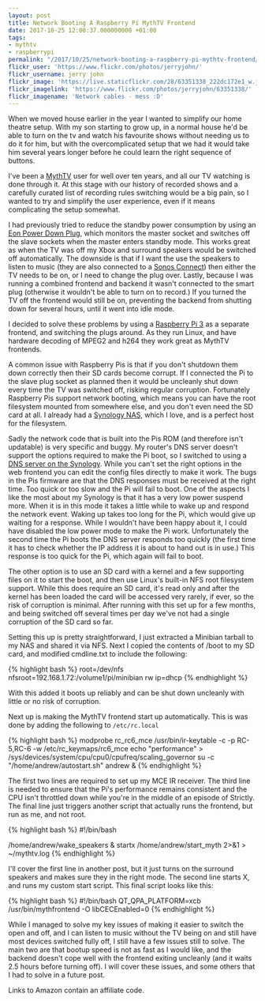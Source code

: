 ```yaml
---
layout: post
title: Network Booting A Raspberry Pi MythTV Frontend
date: 2017-10-25 12:00:37.000000000 +01:00
tags:
- mythtv
- raspberrypi
permalink: "/2017/10/25/network-booting-a-raspberry-pi-mythtv-frontend/"
flickr_user: 'https://www.flickr.com/photos/jerryjohn/'
flickr_username: jerry john
flickr_image: 'https://live.staticflickr.com/28/63351338_222dc172e1_w.jpg'
flickr_imagelink: 'https://www.flickr.com/photos/jerryjohn/63351338/'
flickr_imagename: 'Network cables - mess :D'
---
```

When we moved house earlier in the year I wanted to simplify our home theatre setup. With my son starting to
grow up, in a normal house he'd be able to turn on the tv and watch his favourite shows without needing us to
do it for him, but with the overcomplicated setup that we had it would take him several years longer before he
could learn the right sequence of buttons.

I've been a [MythTV](http://www.mythtv.org) user for well over ten years, and all our TV watching
is done through it. At this stage with our history of recorded shows and a carefully curated list of recording
rules switching would be a big pain, so I wanted to try and simplify the user experience, even if it means
complicating the setup somewhat.

I had previously tried to reduce the standby power consumption by using an <a
href="https://www.amazon.co.uk/dp/B00VKU57D4/ref=cm_sw_r_cp_api_ezg7zb995ZDKJ">Eon Power Down Plug</a>, which
monitors the master socket and switches off the slave sockets when the master enters standby mode. This works
great as when the TV was off my Xbox and surround speakers would be switched off automatically. The downside
is that if I want the use the speakers to listen to music (they are also connected to a <a
href="http://amzn.to/2lbf162">Sonos Connect</a>) then either the TV needs to be on, or I need to change the
plug over. Lastly, because I was running a combined frontend and backend it wasn't connected to the smart plug
(otherwise it wouldn't be able to turn on to record.) If you turned the TV off the frontend would still be on,
preventing the backend from shutting down for several hours, until it went into idle mode.

I decided to solve these problems by using a [Raspberry Pi 3](http://amzn.to/2ld3GT8) as a separate
frontend, and switching the plugs around. As they run Linux, and have hardware decoding of MPEG2 and h264 they
work great as MythTV frontends.

A common issue with Raspberry Pis is that if you don't shutdown them down correctly then their SD cards become
corrupt. If I connected the Pi to the slave plug socket as planned then it would be uncleanly shut down every
time the TV was switched off, risking regular corruption. Fortunately Raspberry Pis support network booting,
which means you can have the root filesystem mounted from somewhere else, and you don't even need the SD card
at all. I already had a [Synology NAS](http://www.synology.com), which I love, and is a perfect
host for the filesystem.

Sadly the network code that is built into the Pis ROM (and therefore isn't updatable) is very specific and
buggy. My router's DNS server doesn't support the options required to make the Pi boot, so I switched to using
a [DNS server on the Synology](https://forum.synology.com/enu/viewtopic.php?t=129075). While you
can't set the right options in the web frontend you can edit the config files directly to make it work. The
bugs in the Pis firmware are that the DNS responses must be received at the right time. Too quick or too slow
and the Pi will fail to boot. One of the aspects I like the most about my Synology is that it has a very low
power suspend more. When it is in this mode it takes a little while to wake up and respond the network event.
Waking up takes too long for the Pi, which would give up waiting for a response. While I wouldn't have been
happy about it, I could have disabled the low power mode to make the Pi work. Unfortunately the second time
the Pi boots the DNS server responds too quickly (the first time it has to check whether the IP address it is
about to hand out is in use.) This response is too quick for the Pi, which again will fail to boot.

The other option is to use an SD card with a kernel and a few supporting files on it to start the boot, and
then use Linux's built-in NFS root filesystem support. While this does require an SD card, it's read only and
after the kernel has been loaded the card will be accessed very rarely, if ever, so the risk of corruption is
minimal. After running with this set up for a few months, and being switched off several times per day we've
not had a single corruption of the SD card so far.

Setting this up is pretty straightforward, I just extracted a Minibian tarball to my NAS and shared it via
NFS. Next I copied the contents of /boot to my SD card, and modified cmdline.txt to include the following:

{% highlight bash %}
root=/dev/nfs nfsroot=192.168.1.72:/volume1/pi/minibian rw ip=dhcp
{% endhighlight %}

With this added it boots up reliably and can be shut down uncleanly with little or no risk of corruption.

Next up is making the MythTV frontend start up automatically. This is was done by adding the following to
`/etc/rc.local`

{% highlight bash %}
modprobe rc_rc6_mce
/usr/bin/ir-keytable -c -p RC-5,RC-6 -w /etc/rc_keymaps/rc6_mce
echo "performance" &gt; /sys/devices/system/cpu/cpu0/cpufreq/scaling_governor
su -c "/home/andrew/autostart.sh" andrew &amp;
{% endhighlight %}

The first two lines are required to set up my MCE IR receiver. The third line is needed to ensure that the
Pi's performance remains consistent and the CPU isn't throttled down while you're in the middle of an episode
of Strictly. The final line just triggers another script that actually runs the frontend, but run as me, and
not root.

{% highlight bash %}
#!/bin/bash

/home/andrew/wake_speakers &amp;
startx /home/andrew/start_myth 2&gt;&amp;1 &gt; ~/mythtv.log
{% endhighlight %}

I'll cover the first line in another post, but it just turns on the surround speakers and makes sure they in
the right mode. The second line starts X, and runs my custom start script. This final script looks like this:

{% highlight bash %}
#!/bin/bash
QT_QPA_PLATFORM=xcb /usr/bin/mythfrontend -O libCECEnabled=0
{% endhighlight %}

While I managed to solve my key issues of making it easier to switch the open and off, and I can listen to
music without the TV being on and still have most devices switched fully off, I still have a few issues still
to solve. The main two are that bootup speed is not as fast as I would like, and the backend doesn't cope well
with the frontend exiting uncleanly (and it waits 2.5 hours before turning off). I will cover these issues,
and some others that I had to solve in a future post.

Links to Amazon contain an affiliate code.
